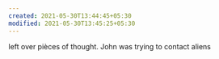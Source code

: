 ```yaml
---
created: 2021-05-30T13:44:45+05:30
modified: 2021-05-30T13:45:25+05:30
---
```


left over pièces of thought.
John was trying to contact aliens
